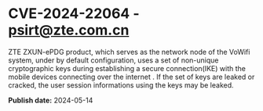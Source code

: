 # CVE-2024-22064 - psirt@zte.com.cn

ZTE ZXUN-ePDG product, which serves as the network node of the VoWifi system, under by default configuration, uses a set of non-unique cryptographic keys during establishing a secure connection(IKE) with the mobile devices connecting over the internet . If the set of keys are leaked or cracked, the user session informations using the keys may be leaked.



**Publish date:** 2024-05-14

